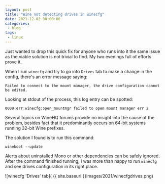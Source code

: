 ```yaml
---
layout: post
title: "Wine not detecting drives in winecfg"
date: 2021-12-02 00:00:00
categories:
 - blog
tags:
 - linux
---
```


Just wanted to drop this quick fix for anyone who runs into it the same issue as the viable solution is not trivial to find. My two evenings full of efforts prove it.

When I run `winecfg` and try to go into `Drives` tab to make a change in the config, there's an error message saying:
```
Failed to connect to the mount manager, the drive configuration cannot be edited.
```
<!--break-->

Looking at stdout of the process, this log entry can be spotted:
```
0009:err:winecfg:open_mountmgr failed to open mount manager err 2
```

Several topics on WineHQ forums provide no insight into the cause of the problem, besides fact that it predominantly occurs on 64-bit systems running 32-bit Wine prefixes.

The solution I found is to run this command:
```
wineboot --update
```

Alerts about uninstalled Mono or other dependencies can be safely ignored. After the command finished running, I was more than happy to run `winecfg` and see drives configuration in its right place.

![winecfg 'Drives' tab]( {{ site.baseurl }}images/2021/winecfgdrives.png)